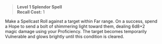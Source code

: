 > **Level 1 Splendor Spell**  
> **Recall Cost:** 1

Make a Spellcast Roll against a target within Far range. On a success, spend a Hope to send a bolt of shimmering light toward them, dealing 6d8+2 magic damage using your Proficiency. The target becomes temporarily Vulnerable and glows brightly until this condition is cleared.
